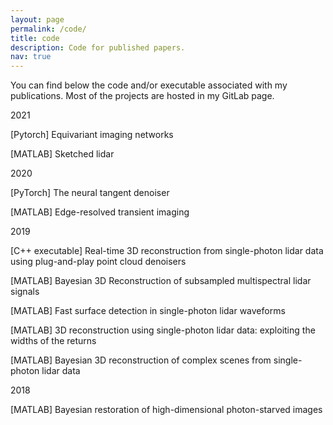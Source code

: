 ```yaml
---
layout: page
permalink: /code/
title: code
description: Code for published papers.
nav: true
---
```


You can find below the code and/or executable associated with my publications. Most of the projects are hosted in my GitLab page.

2021

[Pytorch] Equivariant imaging networks

[MATLAB] Sketched lidar

2020

[PyTorch] The neural tangent denoiser

[MATLAB] Edge-resolved transient imaging

2019

[C++ executable] Real-time 3D reconstruction from single-photon lidar data using plug-and-play point cloud denoisers

[MATLAB] Bayesian 3D Reconstruction of subsampled multispectral lidar signals

[MATLAB] Fast surface detection in single-photon lidar waveforms

[MATLAB] 3D reconstruction using single-photon lidar data: exploiting the widths of the returns

[MATLAB] Bayesian 3D reconstruction of complex scenes from single-photon lidar data

2018

[MATLAB] Bayesian restoration of high-dimensional photon-starved images